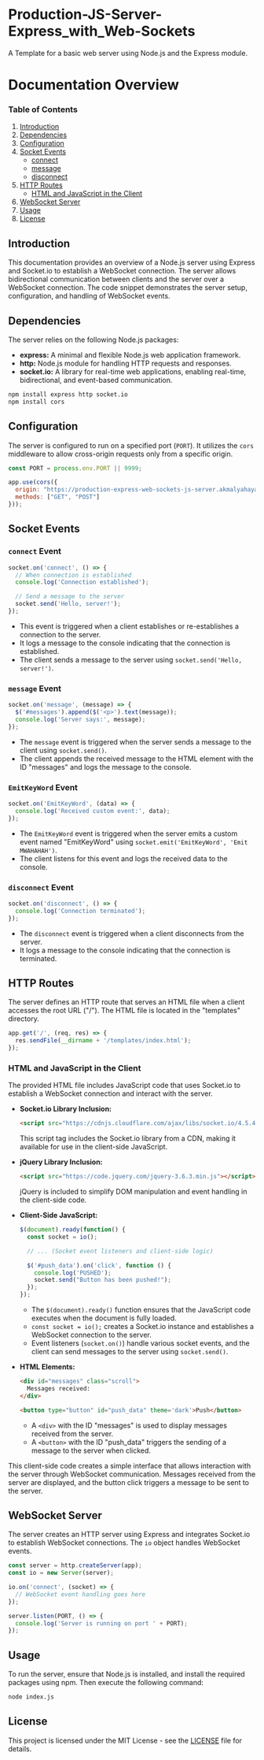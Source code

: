 # Production-JS-Server-Express_with_Web-Sockets
A Template for a basic web server using Node.js and the Express module.

# Documentation Overview

### Table of Contents

1. [Introduction](#introduction)
2. [Dependencies](#dependencies)
3. [Configuration](#configuration)
4. [Socket Events](#socket-events)
   - [connect](#connect-event)
   - [message](#message-event)
   - [disconnect](#disconnect-event)
5. [HTTP Routes](#http-routes)
   - [HTML and JavaScript in the Client](#html-and-javascript-in-the-client)
7. [WebSocket Server](#websocket-server)
8. [Usage](#usage)
9. [License](#license)

## Introduction

This documentation provides an overview of a Node.js server using Express and Socket.io to establish a WebSocket connection. The server allows bidirectional communication between clients and the server over a WebSocket connection. The code snippet demonstrates the server setup, configuration, and handling of WebSocket events.

## Dependencies

The server relies on the following Node.js packages:

- **express:** A minimal and flexible Node.js web application framework.
- **http:** Node.js module for handling HTTP requests and responses.
- **socket.io:** A library for real-time web applications, enabling real-time, bidirectional, and event-based communication.

```bash
npm install express http socket.io
npm install cors
```

## Configuration

The server is configured to run on a specified port (`PORT`). It utilizes the `cors` middleware to allow cross-origin requests only from a specific origin.

```javascript
const PORT = process.env.PORT || 9999;

app.use(cors({
  origin: "https://production-express-web-sockets-js-server.akmalyahaya.repl.co",
  methods: ["GET", "POST"]
}));
```

## Socket Events

### `connect` Event

```javascript
socket.on('connect', () => {
  // When connection is established
  console.log('Connection established');

  // Send a message to the server
  socket.send('Hello, server!');
});
```

- This event is triggered when a client establishes or re-establishes a connection to the server.
- It logs a message to the console indicating that the connection is established.
- The client sends a message to the server using `socket.send('Hello, server!')`.

### `message` Event

```javascript
socket.on('message', (message) => {
  $('#messages').append($('<p>').text(message));
  console.log('Server says:', message);
});
```

- The `message` event is triggered when the server sends a message to the client using `socket.send()`.
- The client appends the received message to the HTML element with the ID "messages" and logs the message to the console.

### `EmitKeyWord` Event

```javascript
socket.on('EmitKeyWord', (data) => {
  console.log('Received custom event:', data);
});
```

- The `EmitKeyWord` event is triggered when the server emits a custom event named "EmitKeyWord" using `socket.emit('EmitKeyWord', 'Emit MWAHAHAH')`.
- The client listens for this event and logs the received data to the console.

### `disconnect` Event

```javascript
socket.on('disconnect', () => {
  console.log('Connection terminated');
});
```

- The `disconnect` event is triggered when a client disconnects from the server.
- It logs a message to the console indicating that the connection is terminated.

## HTTP Routes

The server defines an HTTP route that serves an HTML file when a client accesses the root URL ("/"). The HTML file is located in the "templates" directory.

```javascript
app.get('/', (req, res) => {
  res.sendFile(__dirname + '/templates/index.html');
});
```

### HTML and JavaScript in the Client

The provided HTML file includes JavaScript code that uses Socket.io to establish a WebSocket connection and interact with the server.

- **Socket.io Library Inclusion:**
  ```html
  <script src="https://cdnjs.cloudflare.com/ajax/libs/socket.io/4.5.4/socket.io.js"></script>
  ```
  This script tag includes the Socket.io library from a CDN, making it available for use in the client-side JavaScript.

- **jQuery Library Inclusion:**
  ```html
  <script src="https://code.jquery.com/jquery-3.6.3.min.js"></script>
  ```
  jQuery is included to simplify DOM manipulation and event handling in the client-side code.

- **Client-Side JavaScript:**
  ```javascript
  $(document).ready(function() {
    const socket = io();

    // ... (Socket event listeners and client-side logic)

    $('#push_data').on('click', function () {
      console.log('PUSHED');
      socket.send("Button has been pushed!");
    });
  });
  ```
  - The `$(document).ready()` function ensures that the JavaScript code executes when the document is fully loaded.
  - `const socket = io();` creates a Socket.io instance and establishes a WebSocket connection to the server.
  - Event listeners (`socket.on()`) handle various socket events, and the client can send messages to the server using `socket.send()`.

- **HTML Elements:**
  ```html
  <div id="messages" class="scroll">
    Messages received:
  </div>

  <button type="button" id="push_data" theme='dark'>Push</button>
  ```
  - A `<div>` with the ID "messages" is used to display messages received from the server.
  - A `<button>` with the ID "push_data" triggers the sending of a message to the server when clicked.

This client-side code creates a simple interface that allows interaction with the server through WebSocket communication. Messages received from the server are displayed, and the button click triggers a message to be sent to the server.


## WebSocket Server

The server creates an HTTP server using Express and integrates Socket.io to establish WebSocket connections. The `io` object handles WebSocket events.

```javascript
const server = http.createServer(app);
const io = new Server(server);

io.on('connect', (socket) => {
  // WebSocket event handling goes here
});

server.listen(PORT, () => {
  console.log('Server is running on port ' + PORT);
});
```

## Usage

To run the server, ensure that Node.js is installed, and install the required packages using npm. Then execute the following command:

```bash
node index.js
```

## License

This project is licensed under the MIT License - see the [LICENSE](LICENSE) file for details.
